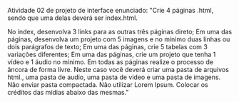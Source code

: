 Atividade 02 de projeto de interface
enunciado: 
"Crie 4 páginas .html, sendo que uma delas deverá ser index.html.

No index, desenvolva 3 links para as outras três páginas direto;
Em uma das páginas, desenvolva um projeto com 5 imagens e no mínimo duas linhas ou dois parágrafos de texto;
Em uma das páginas, crie 5 tabelas com 3 variações diferentes;
Em uma das páginas, crie um projeto que tenha 1 vídeo e 1 áudio no mínimo.
Em todas as páginas realize o processo de âncora de forma livre.
Neste caso você deverá criar uma pasta de arquivos html., uma pasta de audio, uma pasta de video e uma pasta de imagens.
Não enviar pasta compactada.
Não utilizar Lorem Ipsum.
Colocar os créditos das mídias abaixo das mesmas."
